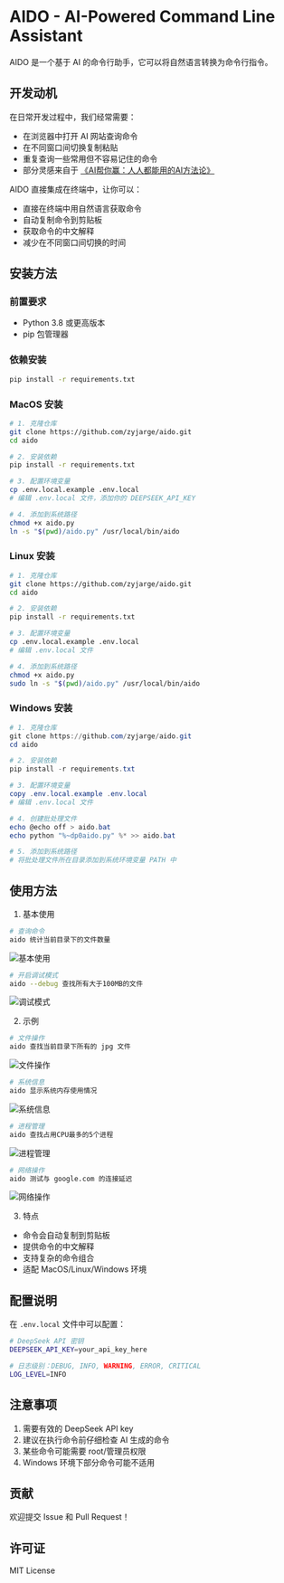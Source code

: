 # AIDO - AI-Powered Command Line Assistant

AIDO 是一个基于 AI 的命令行助手，它可以将自然语言转换为命令行指令。

## 开发动机

在日常开发过程中，我们经常需要：
- 在浏览器中打开 AI 网站查询命令
- 在不同窗口间切换复制粘贴
- 重复查询一些常用但不容易记住的命令
- 部分灵感来自于 [《AI帮你赢：人人都能用的AI方法论》](https://book.douban.com/subject/37152637/)



AIDO 直接集成在终端中，让你可以：
- 直接在终端中用自然语言获取命令
- 自动复制命令到剪贴板
- 获取命令的中文解释
- 减少在不同窗口间切换的时间

## 安装方法

### 前置要求
- Python 3.8 或更高版本
- pip 包管理器

### 依赖安装
```bash
pip install -r requirements.txt
```

### MacOS 安装
```bash
# 1. 克隆仓库
git clone https://github.com/zyjarge/aido.git
cd aido

# 2. 安装依赖
pip install -r requirements.txt

# 3. 配置环境变量
cp .env.local.example .env.local
# 编辑 .env.local 文件，添加你的 DEEPSEEK_API_KEY

# 4. 添加到系统路径
chmod +x aido.py
ln -s "$(pwd)/aido.py" /usr/local/bin/aido
```

### Linux 安装
```bash
# 1. 克隆仓库
git clone https://github.com/zyjarge/aido.git
cd aido

# 2. 安装依赖
pip install -r requirements.txt

# 3. 配置环境变量
cp .env.local.example .env.local
# 编辑 .env.local 文件

# 4. 添加到系统路径
chmod +x aido.py
sudo ln -s "$(pwd)/aido.py" /usr/local/bin/aido
```

### Windows 安装
```powershell
# 1. 克隆仓库
git clone https://github.com/zyjarge/aido.git
cd aido

# 2. 安装依赖
pip install -r requirements.txt

# 3. 配置环境变量
copy .env.local.example .env.local
# 编辑 .env.local 文件

# 4. 创建批处理文件
echo @echo off > aido.bat
echo python "%~dp0aido.py" %* >> aido.bat

# 5. 添加到系统路径
# 将批处理文件所在目录添加到系统环境变量 PATH 中
```

## 使用方法

1. 基本使用
```bash
# 查询命令
aido 统计当前目录下的文件数量
```

![基本使用](./screenshots/1.png)

```bash
# 开启调试模式
aido --debug 查找所有大于100MB的文件
```
![调试模式](./screenshots/2.png)



2. 示例

```bash
# 文件操作
aido 查找当前目录下所有的 jpg 文件
```
![文件操作](./screenshots/3.png)


```bash
# 系统信息
aido 显示系统内存使用情况
```
![系统信息](./screenshots/4.png)



```bash
# 进程管理
aido 查找占用CPU最多的5个进程
```
![进程管理](./screenshots/5.png)


```bash
# 网络操作
aido 测试与 google.com 的连接延迟
```
![网络操作](./screenshots/6.png)


3. 特点
- 命令会自动复制到剪贴板
- 提供命令的中文解释
- 支持复杂的命令组合
- 适配 MacOS/Linux/Windows 环境

## 配置说明

在 `.env.local` 文件中可以配置：
```bash
# DeepSeek API 密钥
DEEPSEEK_API_KEY=your_api_key_here

# 日志级别：DEBUG, INFO, WARNING, ERROR, CRITICAL
LOG_LEVEL=INFO
```
## 注意事项

1. 需要有效的 DeepSeek API key
2. 建议在执行命令前仔细检查 AI 生成的命令
3. 某些命令可能需要 root/管理员权限
4. Windows 环境下部分命令可能不适用

## 贡献

欢迎提交 Issue 和 Pull Request！

## 许可证

MIT License 
